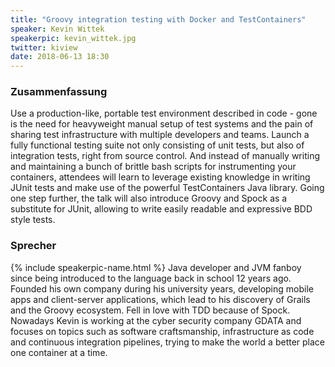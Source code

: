```yaml
---
title: "Groovy integration testing with Docker and TestContainers"
speaker: Kevin Wittek
speakerpic: kevin_wittek.jpg
twitter: kiview
date: 2018-06-13 18:30
---
```


### Zusammenfassung

Use a production-like, portable test environment described in code - gone is the need for heavyweight manual setup of test systems and the pain of sharing test infrastructure with multiple developers and teams. Launch a fully functional testing suite not only consisting of unit tests, but also of integration tests, right from source control. And instead of manually writing and maintaining a bunch of brittle bash scripts for instrumenting your containers, attendees will learn to leverage existing knowledge in writing JUnit tests and make use of the powerful TestContainers Java library.
Going one step further, the talk will also introduce Groovy and Spock as a substitute for JUnit, allowing to write easily readable and expressive BDD style tests.


### Sprecher

{% include speakerpic-name.html %} Java developer and JVM fanboy since being introduced to the language back in school 12 years ago. Founded his own company during his university years, developing mobile apps and client-server applications, which lead to his discovery of Grails and the Groovy ecosystem. Fell in love with TDD because of Spock. 
Nowadays Kevin is working at the cyber security company GDATA and focuses on topics such as software craftsmanship, infrastructure as code and continuous integration pipelines, trying to make the world a better place one container at a time. 
